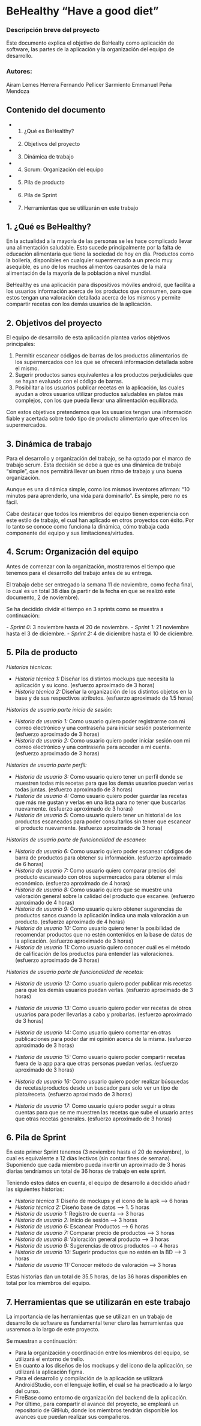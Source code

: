 # BeHealthy  “Have a good diet”

### Descripción breve del proyecto
Este documento explica el objetivo de BeHealty como aplicación de software, las partes de la aplicación y la organización del equipo de desarrollo.

### Autores:
Airam Lemes Herrera 
Fernando Pellicer Sarmiento
Emmanuel Peña Mendoza

## Contenido del documento

- 1. ¿Qué es BeHealthy?
- 2. Objetivos del proyecto
- 3. Dinámica de trabajo
- 4. Scrum: Organización del equipo
- 5. Pila de producto
- 6. Pila de Sprint
- 7. Herramientas que se utilizarán en este trabajo


## 1. ¿Qué es BeHealthy?

En la actualidad a la mayoría de las personas se les hace complicado llevar una alimentación saludable. Esto sucede principalmente por la falta de educación alimentaria que tiene la sociedad de hoy en día. Productos como la bollería, disponibles en cualquier supermercado a un precio muy asequible, es uno de los muchos alimentos causantes de la mala alimentación de la mayoría de la población a nivel mundial.

BeHealthy es una aplicación para dispositivos móviles android, que facilita a los usuarios información acerca de los productos que consumen, para que estos tengan una valoración detallada acerca de los mismos y permite compartir recetas con los demás usuarios de la aplicación.

## 2. Objetivos del proyecto

El equipo de desarrollo de esta aplicación plantea varios objetivos principales:

1. Permitir escanear códigos de barras de los productos alimentarios de los supermercados con los que se ofrecerá información detallada sobre el mismo.
2. Sugerir productos sanos equivalentes a los productos perjudiciales que se hayan evaluado con el código de barras.
3. Posibilitar a los usuarios publicar recetas en la aplicación, las cuales ayudan a otros usuarios utilizar productos saludables en platos más complejos, con los que pueda llevar una alimentación equilibrada.

Con estos objetivos pretendemos que los usuarios tengan una información fiable y acertada sobre todo tipo de producto alimentario que ofrecen los supermercados.

## 3. Dinámica de trabajo

Para el desarrollo y organización del trabajo, se ha optado por el marco de trabajo scrum. Esta decisión se debe a que es una dinámica de trabajo “simple”, que nos permitirá llevar un buen ritmo de trabajo y una buena organización.

Aunque es una dinámica simple, como los mismos inventores afirman: “10 minutos para aprenderlo, una vida para dominarlo”. Es simple, pero no es fácil.

Cabe destacar que todos los miembros del equipo tienen experiencia con este estilo de trabajo, el cual han aplicado en otros proyectos con éxito. Por lo tanto se conoce como funciona la dinámica, cómo trabaja cada componente del equipo y sus limitaciones/virtudes.


## 4. Scrum: Organización del equipo

Antes de comenzar con la organización, mostraremos el tiempo que tenemos para el desarrollo del trabajo antes de su entrega.

El trabajo debe ser entregado la semana 11 de noviembre, como fecha final, lo cual es un total 38 días (a partir de la fecha en que se realizó este documento, 2 de noviembre).

Se ha decidido dividir el tiempo en 3 sprints como se muestra a continuación:

_- Sprint 0:_ 3 noviembre hasta el 20 de noviembre.
_- Sprint 1:_ 21 noviembre hasta el 3 de diciembre.
_- Sprint 2:_ 4 de diciembre hasta el 10 de diciembre.

## 5. Pila de producto

_Historias técnicas:_

- _Historia técnica 1:_ Diseñar los distintos mockups que necesita la aplicación y su icono. (esfuerzo aproximado de 3 horas)
- _Historia técnica 2:_ Diseñar la organización de los distintos objetos en la base y de sus respectivos atributos. (esfuerzo aproximado de 1.5 horas)

_Historias de usuario parte inicio de sesión:_

- _Historia de usuario 1:_ Como usuario quiero poder registrarme con mi correo electrónico y una contraseña para iniciar sesión posteriormente (esfuerzo aproximado de 3 horas)
- _Historia de usuario 2:_ Como usuario quiero poder iniciar sesión con mi correo electrónico y una contraseña para acceder a mi cuenta. (esfuerzo aproximado de 3 horas)


_Historias de usuario parte perfil:_

- _Historia de usuario 3:_ Como usuario quiero tener un perfil donde se muestren todas mis recetas para que los demás usuarios puedan verlas todas juntas. (esfuerzo aproximado de 3 horas)
- _Historia de usuario 4:_ Como usuario quiero poder guardar las recetas que más me gustan y verlas en una lista para no tener que buscarlas nuevamente. (esfuerzo aproximado de 3 horas)
- _Historia de usuario 5:_ Como usuario quiero tener un historial de los productos escaneados para poder consultarlos sin tener que escanear el producto nuevamente. (esfuerzo aproximado de 3 horas)

_Historias de usuario parte de funcionalidad de escaneo:_

- _Historia de usuario 6:_ Como usuario quiero poder escanear códigos de barra de productos para obtener su información. (esfuerzo aproximado de 6 horas)
- _Historia de usuario 7:_ Como usuario quiero comparar precios del producto escaneado con otros supermercados para obtener el más económico. (esfuerzo aproximado de 4 horas)
- _Historia de usuario 8:_ Como usuario quiero que se muestre una valoración general sobre la calidad del producto que escanee. (esfuerzo aproximado de 4 horas)
- _Historia de usuario 9:_ Como usuario quiero obtener sugerencias de productos sanos cuando la aplicación indica una mala valoración a un producto. (esfuerzo aproximado de 4 horas)
- _Historia de usuario 10:_ Como usuario quiero tener la posibilidad de recomendar productos que no estén contenidos en la base de datos de la aplicación. (esfuerzo aproximado de 3
horas)
- _Historia de usuario 11:_ Como usuario quiero conocer cuál es el método de calificación de los productos para entender las valoraciones. (esfuerzo aproximado de 3 horas)

_Historias de usuario parte de funcionalidad de recetas:_

- _Historia de usuario 12:_ Como usuario quiero poder publicar mis recetas para que los demás usuarios puedan verlas. (esfuerzo aproximado de 3 horas)
- _Historia de usuario 13:_ Como usuario quiero poder ver recetas de otros usuarios para poder llevarlas a cabo y probarlas. (esfuerzo aproximado de 3 horas)
- _Historia de usuario 14:_ Como usuario quiero comentar en otras publicaciones para poder dar mi opinión acerca de la misma. (esfuerzo aproximado de 3 horas)


- _Historia de usuario 15:_ Como usuario quiero poder compartir recetas fuera de la app para que otras personas puedan verlas. (esfuerzo aproximado de 3 horas)
- _Historia de usuario 16:_ Como usuario quiero poder realizar búsquedas de recetas/productos desde un buscador para solo ver un tipo de plato/receta. (esfuerzo aproximado de 3 horas)
- _Historia de usuario 17:_ Como usuario quiero poder seguir a otras cuentas para que se me muestren las recetas que sube el usuario antes que otras recetas generales. (esfuerzo aproximado de 3 horas)

## 6. Pila de Sprint

En este primer Sprint tenemos (3 noviembre hasta el 20 de noviembre), lo cual es equivalente a 12 días lectivos (sin contar fines de semana). Suponiendo que cada miembro pueda invertir un aproximado de 3 horas diarias tendríamos un total de 36 horas de trabajo en este sprint.

Teniendo estos datos en cuenta, el equipo de desarrollo a decidido añadir las siguientes historias:

- _Historia técnica 1:_ Diseño de mockups y el icono de la apk  -->  6 horas
- _Historia técnica 2:_ Diseño base de datos  --> 1. 5 horas
- _Historia de usuario 1:_ Registro de cuenta  --> 3 horas
- _Historia de usuario 2:_ Inicio de sesión  --> 3 horas
- _Historia de usuario 6:_ Escanear Productos  --> 6 horas
- _Historia de usuario 7:_ Comparar precio de productos  --> 3 horas
- _Historia de usuario 8:_ Valoración general producto  --> 3 horas
- _Historia de usuario 9:_ Sugerencias de otros productos  --> 4 horas
- _Historia de usuario 10:_ Sugerir productos que no estén en la BD  --> 3 horas
- _Historia de usuario 11:_ Conocer método de valoración  --> 3 horas

Estas historias dan un total de 35.5 horas, de las 36 horas disponibles en total por los miembros del
equipo.


## 7. Herramientas que se utilizarán en este trabajo

La importancia de las herramientas que se utilizan en un trabajo de desarrollo de software es fundamental tener claro las herramientas que usaremos a lo largo de este proyecto.

Se muestran a continuación:

- Para la organización y coordinación entre los miembros del equipo, se utilizará el entorno de trello.
- En cuanto a los diseños de los mockups y del icono de la aplicación, se utilizará la aplicación figma.
- Para el desarrollo y compilación de la aplicación se utilizará AndroidStudio, con el lenguaje kotlin, el
cual se ha practicado a lo largo del curso.
- FireBase como entorno de organización del backend de la aplicación.
- Por último, para compartir el avance del proyecto, se empleará un repositorio de GitHub, donde los
miembros tendrán disponible los avances que puedan realizar sus compañeros.


